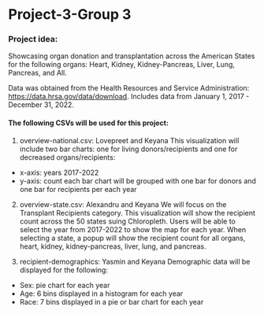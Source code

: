 # Project-3-Group 3 

### Project idea: 
Showcasing organ donation and transplantation across the American States for the following organs: Heart, Kidney, Kidney-Pancreas, Liver, Lung, Pancreas, and All. 

Data was obtained from the Health Resources and Service Administration: https://data.hrsa.gov/data/download. Includes data from January 1, 2017 - December 31, 2022.

#### The following CSVs will be used for this project: 
1. overview-national.csv: Lovepreet and Keyana
 This visualization will include two bar charts: one for living donors/recipients and one for decreased organs/recipients:
- x-axis: years 2017-2022
- y-axis: count
  each bar chart will be grouped with one bar for donors and one bar for recipients per each year 

  
2. overview-state.csv: Alexandru and Keyana
We will focus on the Transplant Recipients category. This visualization will show the recipient count across the 50 states suing Chloropleth. Users will be able to select the year from 2017-2022 to show the map for each year. When selecting a state, a popup will show the recipient count for all organs, heart, kidney, kidney-pancreas, liver, lung, and pancreas.       

4. recipient-demographics: Yasmin and Keyana
Demographic data will be displayed for the following:
- Sex: pie chart for each year
- Age: 6 bins displayed in a histogram for each year
- Race: 7 bins displayed in a pie or bar chart for each year



 

